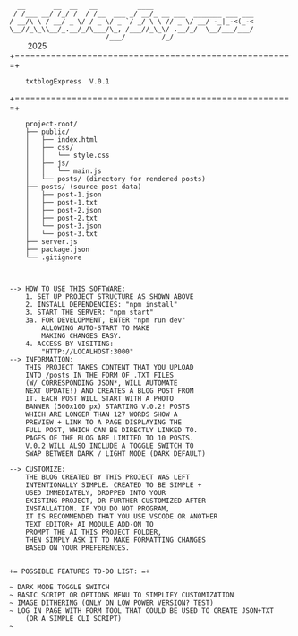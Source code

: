 <code>
  __       __  __   __          ____                         
 / /___ __/ /_/ /  / /__  ___ _/ __/_ __ ___  _______ ___ ___
/ __/\ \ / __/ _ \/ / _ \/ _ `/ _/ \ \ // _ \/ __/ -_|_-<(_-<
\__//_\_\\__/_.__/_/\___/\_, /___//_\_\/ .__/_/  \__/___/___/
                        /___/         /_/                    
	</code>					2025
+======================================================+
			
		txtblogExpress	V.0.1

+======================================================+

		project-root/
		├── public/
		│   ├── index.html
		│   ├── css/
		│   │   └── style.css
		│   ├── js/
		│   │   └── main.js
		│   └── posts/ (directory for rendered posts)
		├── posts/ (source post data)
		│   ├── post-1.json
		│   ├── post-1.txt
		│   ├── post-2.json
		│   ├── post-2.txt
		│   └── post-3.json
		│   └── post-3.txt
		├── server.js
		├── package.json
		└── .gitignore



	--> HOW TO USE THIS SOFTWARE:
		1. SET UP PROJECT STRUCTURE AS SHOWN ABOVE
		2. INSTALL DEPENDENCIES: "npm install"
		3. START THE SERVER: "npm start"
		3a. FOR DEVELOPMENT, ENTER "npm run dev"
			ALLOWING AUTO-START TO MAKE
			MAKING CHANGES EASY.
		4. ACCESS BY VISITING:
			"HTTP://LOCALHOST:3000"
	--> INFORMATION:
		THIS PROJECT TAKES CONTENT THAT YOU UPLOAD
		INTO /posts IN THE FORM OF .TXT FILES
		(W/ CORRESPONDING JSON*, WILL AUTOMATE
		NEXT UPDATE!) AND CREATES A BLOG POST FROM 
		IT. EACH POST WILL START WITH A PHOTO
		BANNER (500x100 px) STARTING V.0.2! POSTS
		WHICH ARE LONGER THAN 127 WORDS SHOW A
		PREVIEW + LINK TO A PAGE DISPLAYING THE
		FULL POST, WHICH CAN BE DIRECTLY LINKED TO.
		PAGES OF THE BLOG ARE LIMITED TO 10 POSTS. 
		V.0.2 WILL ALSO INCLUDE A TOGGLE SWITCH TO 
		SWAP BETWEEN DARK / LIGHT MODE (DARK DEFAULT)

	--> CUSTOMIZE:
		THE BLOG CREATED BY THIS PROJECT WAS LEFT 
		INTENTIONALLY SIMPLE. CREATED TO BE SIMPLE +
		USED IMMEDIATELY, DROPPED INTO YOUR
		EXISTING PROJECT, OR FURTHER CUSTOMIZED AFTER
		INSTALLATION. IF YOU DO NOT PROGRAM,
		IT IS RECOMMENDED THAT YOU USE VSCODE OR ANOTHER
		TEXT EDITOR+ AI MODULE ADD-ON TO
		PROMPT THE AI THIS PROJECT FOLDER,     
		THEN SIMPLY ASK IT TO MAKE FORMATTING CHANGES 
		BASED ON YOUR PREFERENCES.


	+= POSSIBLE FEATURES TO-DO LIST: =+

	~ DARK MODE TOGGLE SWITCH
	~ BASIC SCRIPT OR OPTIONS MENU TO SIMPLIFY CUSTOMIZATION
	~ IMAGE DITHERING (ONLY ON LOW POWER VERSION? TEST)
	~ LOG IN PAGE WITH FORM TOOL THAT COULD BE USED TO CREATE JSON+TXT
		(OR A SIMPLE CLI SCRIPT)
	~
